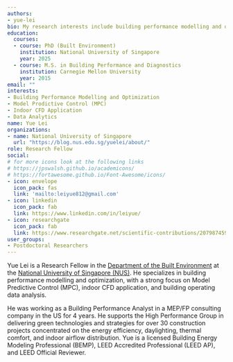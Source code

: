 ```yaml
---
authors:
- yue-lei
bio: My research interests include building performance modelling and optimization as well as data analytics.
education:
  courses:
  - course: PhD (Built Environment)
    institution: National University of Singapore
    year: 2025
  - course: M.S. in Building Performance and Diagnostics
    institution: Carnegie Mellon University
    year: 2015
email: ""
interests:
- Building Performance Modelling and Optimization
- Model Prodictive Control (MPC)
- Indoor CFD Application
- Data Analytics
name: Yue Lei
organizations:
- name: National University of Singapore
  url: "https://blog.nus.edu.sg/yuelei/about/"
role: Research Fellow
social:
# for more icons look at the following links
# https://jpswalsh.github.io/academicons/
# https://fortawesome.github.io/Font-Awesome/icons/
- icon: envelope
  icon_pack: fas
  link: 'mailto:leiyue812@gmail.com'
- icon: linkedin
  icon_pack: fab
  link: https://www.linkedin.com/in/leiyue/
- icon: researchgate
  icon_pack: fab
  link: https://www.researchgate.net/scientific-contributions/2079874594_Yue_Lei
user_groups:
- Postdoctoral Researchers
---
```


Yue Lei is a Research Fellow in the [Department of the Built Environment](https://cde.nus.edu.sg/dbe/) at the [National University of Singapore (NUS)](http://www.nus.edu.sg). He specializes in building performance modelling and optimization, with a strong focus on Model Predictive Control (MPC), indoor CFD application, and building operating data analysis.

He was working as a Building Performance Analyst in a MEP/FP consulting company in the US for 4 years. He supports the High Performance Group in delivering green technologies and strategies for over 30 construction projects concentrated on the energy efficiency, daylighting, thermal comfort, and indoor airflow distribution. Yue is a licensed Building Energy Modeling Professional (BEMP), LEED Accredited Professional (LEED AP), and LEED Official Reviewer.
